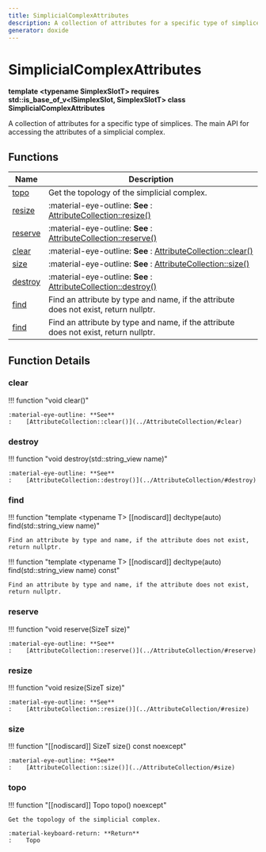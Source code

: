 ```yaml
---
title: SimplicialComplexAttributes
description: A collection of attributes for a specific type of simplices. The main API for accessing the attributes of a simplicial complex. 
generator: doxide
---
```



# SimplicialComplexAttributes

**template &lt;typename SimplexSlotT&gt; requires std::is_base_of_v&lt;ISimplexSlot, SimplexSlotT&gt; class SimplicialComplexAttributes**



A collection of attributes for a specific type of simplices. The main API for accessing the attributes of a simplicial complex.
 




## Functions

| Name | Description |
| ---- | ----------- |
| [topo](#topo) | Get the topology of the simplicial complex. |
| [resize](#resize) |  :material-eye-outline: **See** :    [AttributeCollection::resize()](../AttributeCollection/#resize)  |
| [reserve](#reserve) |  :material-eye-outline: **See** :    [AttributeCollection::reserve()](../AttributeCollection/#reserve)  |
| [clear](#clear) |  :material-eye-outline: **See** :    [AttributeCollection::clear()](../AttributeCollection/#clear)  |
| [size](#size) |  :material-eye-outline: **See** :    [AttributeCollection::size()](../AttributeCollection/#size)  |
| [destroy](#destroy) |  :material-eye-outline: **See** :    [AttributeCollection::destroy()](../AttributeCollection/#destroy)  |
| [find](#find) | Find an attribute by type and name, if the attribute does not exist, return nullptr.  |
| [find](#find) | Find an attribute by type and name, if the attribute does not exist, return nullptr.  |

## Function Details

### clear<a name="clear"></a>
!!! function "void clear()"

    
    
    :material-eye-outline: **See**
    :    [AttributeCollection::clear()](../AttributeCollection/#clear)
    
    

### destroy<a name="destroy"></a>
!!! function "void destroy(std::string_view name)"

    
    
    :material-eye-outline: **See**
    :    [AttributeCollection::destroy()](../AttributeCollection/#destroy)
    
    

### find<a name="find"></a>
!!! function "template &lt;typename T&gt; [[nodiscard]] decltype(auto) find(std::string_view name)"

    
    
    Find an attribute by type and name, if the attribute does not exist, return nullptr.
         
    
    
    

!!! function "template &lt;typename T&gt; [[nodiscard]] decltype(auto) find(std::string_view name) const"

    
    
    Find an attribute by type and name, if the attribute does not exist, return nullptr.
        
    
    
    

### reserve<a name="reserve"></a>
!!! function "void reserve(SizeT size)"

    
    
    :material-eye-outline: **See**
    :    [AttributeCollection::reserve()](../AttributeCollection/#reserve)
    
    

### resize<a name="resize"></a>
!!! function "void resize(SizeT size)"

    
    
    :material-eye-outline: **See**
    :    [AttributeCollection::resize()](../AttributeCollection/#resize)
    
    

### size<a name="size"></a>
!!! function "[[nodiscard]] SizeT size() const noexcept"

    
    
    :material-eye-outline: **See**
    :    [AttributeCollection::size()](../AttributeCollection/#size)
    
    

### topo<a name="topo"></a>
!!! function "[[nodiscard]] Topo topo() noexcept"

    
    
    Get the topology of the simplicial complex.
    
    :material-keyboard-return: **Return**
    :    Topo
    
    

